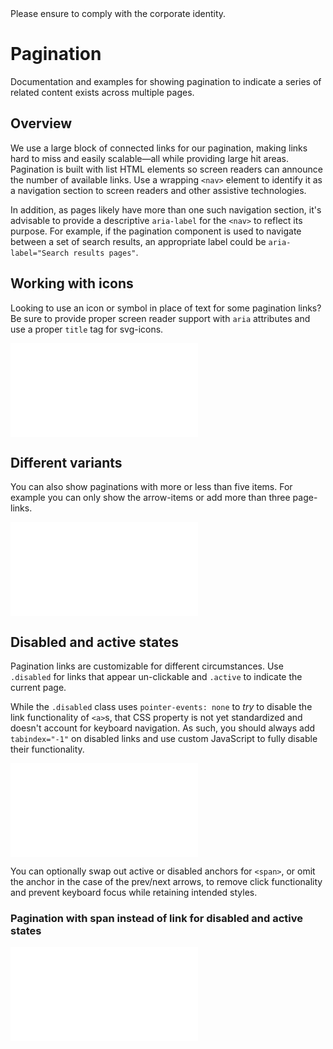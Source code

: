 <AlertInfo alertHeadline="Modifiable">
Please ensure to comply with the corporate identity.
</AlertInfo>

# Pagination

Documentation and examples for showing pagination to indicate a series of related content exists across multiple pages.

## Overview

We use a large block of connected links for our pagination, making links hard to miss and easily scalable—all while providing large hit areas. Pagination is built with list HTML elements so screen readers can announce the number of available links. Use a wrapping `<nav>` element to identify it as a navigation section to screen readers and other assistive technologies.

In addition, as pages likely have more than one such navigation section, it's advisable to provide a descriptive `aria-label` for the `<nav>` to reflect its purpose. For example, if the pagination component is used to navigate between a set of search results, an appropriate label could be `aria-label="Search results pages"`.

## Working with icons

Looking to use an icon or symbol in place of text for some pagination links? Be sure to provide proper screen reader support with `aria` attributes and use a proper `title` tag for svg-icons.

<ContentRack
    fields='
        "preview": {
            "src": "examples/PaginationDefault.html",
            "type": "link"
        },
        "<html>":{
            "src": "examples/PaginationDefault.html",
            "type": "content",
            "selector": "#app"
        }
    '
 />

![PaginationDefault](examples/PaginationDefault.html)

## Different variants

You can also show paginations with more or less than five items. For example you can only show the arrow-items or add more than three page-links.

<ContentRack
    fields='
        "preview": {
            "src": "examples/PaginationVariants.html",
            "type": "link"
        },
        "<html>":{
            "src": "examples/PaginationVariants.html",
            "type": "content",
            "selector": "#app"
        }
    '
 />

![PaginationVariants](examples/PaginationVariants.html)

## Disabled and active states

Pagination links are customizable for different circumstances. Use `.disabled` for links that appear un-clickable and `.active` to indicate the current page.

While the `.disabled` class uses `pointer-events: none` to _try_ to disable the link functionality of `<a>`s, that CSS property is not yet standardized and doesn't account for keyboard navigation. As such, you should always add `tabindex="-1"` on disabled links and use custom JavaScript to fully disable their functionality.

<ContentRack
    fields='
        "preview": {
            "src": "examples/PaginationDisabledActiveState.html",
            "type": "link"
        },
        "<html>":{
            "src": "examples/PaginationDisabledActiveState.html",
            "type": "content",
            "selector": "#app"
        }
    '
 />

![PaginationDisabledActiveState](examples/PaginationDisabledActiveState.html)

You can optionally swap out active or disabled anchors for `<span>`, or omit the anchor in the case of the prev/next arrows, to remove click functionality and prevent keyboard focus while retaining intended styles.

### Pagination with span instead of link for disabled and active states

<ContentRack
    fields='
        "preview": {
            "src": "examples/PaginationWithoutLink.html",
            "type": "link"
        },
        "<html>":{
            "src": "examples/PaginationWithoutLink.html",
            "type": "content",
            "selector": "#app"
        }
    '
 />

![PaginationWithoutLink](examples/PaginationWithoutLink.html)
